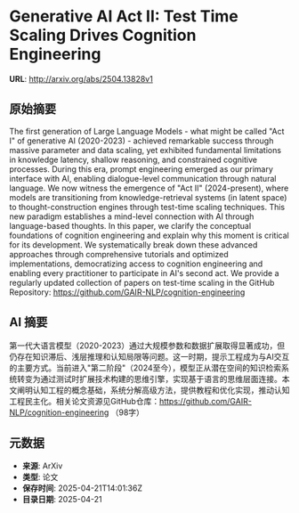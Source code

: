 # Generative AI Act II: Test Time Scaling Drives Cognition Engineering

**URL**: http://arxiv.org/abs/2504.13828v1

## 原始摘要

The first generation of Large Language Models - what might be called "Act I"
of generative AI (2020-2023) - achieved remarkable success through massive
parameter and data scaling, yet exhibited fundamental limitations in knowledge
latency, shallow reasoning, and constrained cognitive processes. During this
era, prompt engineering emerged as our primary interface with AI, enabling
dialogue-level communication through natural language. We now witness the
emergence of "Act II" (2024-present), where models are transitioning from
knowledge-retrieval systems (in latent space) to thought-construction engines
through test-time scaling techniques. This new paradigm establishes a
mind-level connection with AI through language-based thoughts. In this paper,
we clarify the conceptual foundations of cognition engineering and explain why
this moment is critical for its development. We systematically break down these
advanced approaches through comprehensive tutorials and optimized
implementations, democratizing access to cognition engineering and enabling
every practitioner to participate in AI's second act. We provide a regularly
updated collection of papers on test-time scaling in the GitHub Repository:
https://github.com/GAIR-NLP/cognition-engineering


## AI 摘要

第一代大语言模型（2020-2023）通过大规模参数和数据扩展取得显著成功，但仍存在知识滞后、浅层推理和认知局限等问题。这一时期，提示工程成为与AI交互的主要方式。当前进入"第二阶段"（2024至今），模型正从潜在空间的知识检索系统转变为通过测试时扩展技术构建的思维引擎，实现基于语言的思维层面连接。本文阐明认知工程的概念基础，系统分解高级方法，提供教程和优化实现，推动认知工程民主化。相关论文资源见GitHub仓库：https://github.com/GAIR-NLP/cognition-engineering （98字）

## 元数据

- **来源**: ArXiv
- **类型**: 论文
- **保存时间**: 2025-04-21T14:01:36Z
- **目录日期**: 2025-04-21
